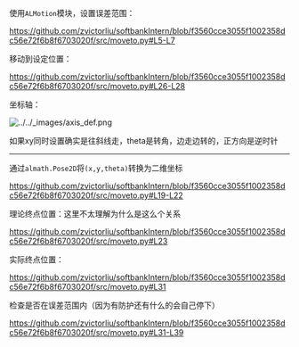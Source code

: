 使用`ALMotion`模块，设置误差范围：

https://github.com/zvictorliu/softbankIntern/blob/f3560cce3055f1002358dc56e72f6b8f6703020f/src/moveto.py#L5-L7

移动到设定位置：

https://github.com/zvictorliu/softbankIntern/blob/f3560cce3055f1002358dc56e72f6b8f6703020f/src/moveto.py#L26-L28

坐标轴：

![../../_images/axis_def.png](http://doc.aldebaran.com/2-5/_images/axis_def.png)

如果xy同时设置确实是往斜线走，theta是转角，边走边转的，正方向是逆时针

------

通过`almath.Pose2D`将`(x,y,theta)`转换为二维坐标

https://github.com/zvictorliu/softbankIntern/blob/f3560cce3055f1002358dc56e72f6b8f6703020f/src/moveto.py#L19-L22

理论终点位置：这里不太理解为什么是这么个关系

https://github.com/zvictorliu/softbankIntern/blob/f3560cce3055f1002358dc56e72f6b8f6703020f/src/moveto.py#L23

实际终点位置：

https://github.com/zvictorliu/softbankIntern/blob/f3560cce3055f1002358dc56e72f6b8f6703020f/src/moveto.py#L31

检查是否在误差范围内（因为有防护还有什么的会自己停下）

https://github.com/zvictorliu/softbankIntern/blob/f3560cce3055f1002358dc56e72f6b8f6703020f/src/moveto.py#L31-L39